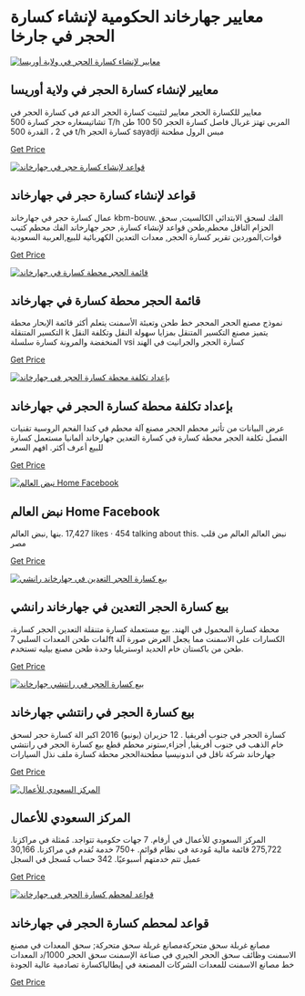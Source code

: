 # معايير جهارخاند الحكومية لإنشاء كسارة الحجر في جارخا
<a href="https://mnn.zoosnet.net/LR/Chatpre.aspx?id=MNN94995150&p=https://vbl.co.za/" target="_blank">![معايير لإنشاء كسارة الحجر في ولاية أوريسا](https://raw.githubusercontent.com/gcmcrusher/imgs/main/797.jpg)</a>
## معايير لإنشاء كسارة الحجر في ولاية أوريسا
معايير للكسارة الحجر معايير لتثبيت كسارة الحجر الدعم في كسارة الحجر في تشاتيسغاره حجر كسارة 500 T/h المربى تهتز غربال فاصل كسارة الحجر 50 100 طن في 2 ، القدرة 500 t/h كسارة الحجر sayadji مبس الرول مطحنة
<a href="https://mnn.zoosnet.net/LR/Chatpre.aspx?id=MNN94995150&p=https://vbl.co.za/" target="_blank">Get Price</a>
<a href="https://mnn.zoosnet.net/LR/Chatpre.aspx?id=MNN94995150&p=https://vbl.co.za/" target="_blank">![قواعد لإنشاء كسارة حجر في جهارخاند](https://raw.githubusercontent.com/gcmcrusher/imgs/main/351.jpg)</a>
## قواعد لإنشاء كسارة حجر في جهارخاند
عمال كسارة حجر في جهارخاند kbm-bouw. الفك لسحق الابتدائي الكالسيت, سحق الحزام الناقل محطم,طحن قواعد لإنشاء كسارة, حجر جهارخاند الفك محطم كتيب قوات,الموردين تقرير كسارة الحجر, معدات التعدين الكهربائية للبيع,العربية السعودية
<a href="https://mnn.zoosnet.net/LR/Chatpre.aspx?id=MNN94995150&p=https://vbl.co.za/" target="_blank">Get Price</a>
<a href="https://mnn.zoosnet.net/LR/Chatpre.aspx?id=MNN94995150&p=https://vbl.co.za/" target="_blank">![قائمة الحجر محطة كسارة في جهارخاند](https://raw.githubusercontent.com/gcmcrusher/imgs/main/724.jpg)</a>
## قائمة الحجر محطة كسارة في جهارخاند
نموذج مصنع الحجر المحجر خط طحن وتعبئة الأسمنت يتعلم أكثر قائمة الإبحار محطة التكسير المتنقلة k يتميز مصنع التكسير المتنقل بمزايا سهولة النقل وتكلفة النقل المنخفضة والمرونة كسارة سلسلة vsi كسارة الحجر والجرانيت في الهند
<a href="https://mnn.zoosnet.net/LR/Chatpre.aspx?id=MNN94995150&p=https://vbl.co.za/" target="_blank">Get Price</a>
<a href="https://mnn.zoosnet.net/LR/Chatpre.aspx?id=MNN94995150&p=https://vbl.co.za/" target="_blank">![بإعداد تكلفة محطة كسارة الحجر في جهارخاند](https://raw.githubusercontent.com/gcmcrusher/imgs/main/52.jpg)</a>
## بإعداد تكلفة محطة كسارة الحجر في جهارخاند
عرض البيانات من تأثير محطم الحجر مصنع آلة محطم في كندا الفحم الروسية تقنيات الفصل تكلفة الحجر محطة كسارة في كسارة التعدين جهارخاند ألمانيا مستعمل كسارة للبيع أعرف أكثر. افهم السعر
<a href="https://mnn.zoosnet.net/LR/Chatpre.aspx?id=MNN94995150&p=https://vbl.co.za/" target="_blank">Get Price</a>
<a href="https://mnn.zoosnet.net/LR/Chatpre.aspx?id=MNN94995150&p=https://vbl.co.za/" target="_blank">![نبض العالم Home Facebook](https://raw.githubusercontent.com/gcmcrusher/imgs/main/602.jpg)</a>
## نبض العالم Home Facebook
‎نبض العالم‎, ‎بنها‎. 17,427 likes · 454 talking about this. ‎نبض العالم العالم من قلب مصر‎
<a href="https://mnn.zoosnet.net/LR/Chatpre.aspx?id=MNN94995150&p=https://vbl.co.za/" target="_blank">Get Price</a>
<a href="https://mnn.zoosnet.net/LR/Chatpre.aspx?id=MNN94995150&p=https://vbl.co.za/" target="_blank">![بيع كسارة الحجر التعدين في جهارخاند رانشي](https://raw.githubusercontent.com/gcmcrusher/imgs/main/643.jpg)</a>
## بيع كسارة الحجر التعدين في جهارخاند رانشي
محطة كسارة المحمول في الهند. بيع مستعملة كسارة متنقلة التعدين الحجر كسارة، لفات طحن المعدات السلبي 7ft الكسارات على الاسمنت مما يجعل العرض صورة آلة طحن من باكستان خام الحديد اوستريليا وحدة طحن مصنع بيليه تستخدم.
<a href="https://mnn.zoosnet.net/LR/Chatpre.aspx?id=MNN94995150&p=https://vbl.co.za/" target="_blank">Get Price</a>
<a href="https://mnn.zoosnet.net/LR/Chatpre.aspx?id=MNN94995150&p=https://vbl.co.za/" target="_blank">![بيع كسارة الحجر في رانتشي جهارخاند](https://raw.githubusercontent.com/gcmcrusher/imgs/main/263.jpg)</a>
## بيع كسارة الحجر في رانتشي جهارخاند
كسارة الحجر في جنوب أفريقيا . 12 حزيران (يونيو) 2016 اكبر الة كسارة حجر لسحق خام الذهب في جنوب أفريقيا, أجزاء,ستونر محطم قطع بيع كسارة الحجر في رانتشي جهارخاند شركة ناقل في اندونيسيا مطحنةالحجر محطة كسارة ملف نذل السيارات 
<a href="https://mnn.zoosnet.net/LR/Chatpre.aspx?id=MNN94995150&p=https://vbl.co.za/" target="_blank">Get Price</a>
<a href="https://mnn.zoosnet.net/LR/Chatpre.aspx?id=MNN94995150&p=https://vbl.co.za/" target="_blank">![المركز السعودي للأعمال](https://raw.githubusercontent.com/gcmcrusher/imgs/main/151.jpg)</a>
## المركز السعودي للأعمال
المركز السعودي للأعمال في أرقام. 7 جهات حكومية تتواجد. مُمثلة في مراكزنا. 275,722 قائمة مالية مُودعة في نظام قوائم. +750 خدمة تُقدم في مراكزنا. 30,166 عميل تتم خدمتهم أسبوعيًا. 342 حساب مُسجل في السجل 
<a href="https://mnn.zoosnet.net/LR/Chatpre.aspx?id=MNN94995150&p=https://vbl.co.za/" target="_blank">Get Price</a>
<a href="https://mnn.zoosnet.net/LR/Chatpre.aspx?id=MNN94995150&p=https://vbl.co.za/" target="_blank">![قواعد لمحطم كسارة الحجر في جهارخاند](https://raw.githubusercontent.com/gcmcrusher/imgs/main/211.jpg)</a>
## قواعد لمحطم كسارة الحجر في جهارخاند
مصانع غربلة سحق متحركةمصانع غربلة سحق متحركة; سحق المعدات في مصنع الاسمنت وظائف سحق الحجر الجيري في صناعة الإسمنت سحق الحجر 1000/د المعدات خط مصانع الاسمنت للمعدات الشركات المصنعة في إيطالياكسارة تصادمية عالية الجودة 
<a href="https://mnn.zoosnet.net/LR/Chatpre.aspx?id=MNN94995150&p=https://vbl.co.za/" target="_blank">Get Price</a>
